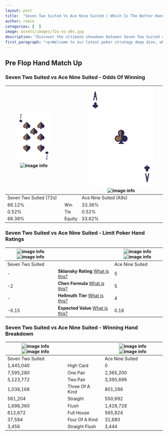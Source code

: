 ```yaml
---
layout: post
title:  "Seven Two Suited Vs Ace Nine Suited | Which Is The Better Hand In Poker? A Complete Guide"
author: reece
categories: [  ]
image: assets/images/72s-vs-a9s.jpg
description: "Discover the ultimate showdown between Seven Two Suited and Ace Nine Suited in poker! Uncover the odds, strategies, and scenarios where one hand triumphs over the other. Get ready to up your poker game with this thrilling analysis."
first_paragraph: "<p>Welcome to our latest poker strategy deep dive, where we're pitting two distinct hands against each other in a high-stakes showdown: Seven Two Suited vs Ace Nine Suited.</p><p>In the dynamic world of poker, every decision counts, and knowing which hand holds the upper hand is key to your success at the table.</p><p>In this article, we'll dissect these two hands, explore the scenarios where one dominates the other, and equip you with the knowledge to make strategic choices that can tip the odds in your favor.</p><p>Get ready to unravel the intriguing dynamics of these poker hands and elevate your game to new heights.</p>"
---
```




[comment]: # (sp0)

## Pre Flop Hand Match Up

<div class="table hand-ratings" markdown="1"> 



### Seven Two Suited vs Ace Nine Suited - Odds Of Winning


    
| ![image info](assets/images/hand1/7.png) ![image info](assets/images/hand1/2s.png) |  | ![image info](assets/images/hand2/A.png) ![image info](assets/images/hand2/9s.png) |
| -------- | -------- | -------- |
| Seven Two Suited (72s) |  | Ace Nine Suited (A9s) |
| 66.12% | Win | 33.36% |
| 0.52% | Tie | 0.52% |
| 66.38% | Equity | 33.62% |




[comment]: # (sp1)



### Seven Two Suited vs Ace Nine Suited - Limit Poker Hand Ratings


    
| ![image info](https://www.riverpairs.com/assets/images/hand1/7.png) ![image info](https://www.riverpairs.com/assets/images/hand1/2s.png) |  | ![image info](https://www.riverpairs.com/assets/images/hand2/A.png) ![image info](https://www.riverpairs.com/assets/images/hand2/9s.png) |
| -------- | -------- | -------- |
| Seven Two Suited |  | Ace Nine Suited |
| - | **Sklansky Rating** [What is this?](/sklansky-rating-explained) | 5 |
| -2 | **Chen Formula** [What is this?](/chen-formula-explained) | 5 |
| - | **Hellmuth Tier** [What is this?](/Hellmuth-tier-explained) | 4 |
| -0.15 | **Expected Value** [What is this?](/expected-value-explained) | 0.18 |




[comment]: # (sp2)



### Seven Two Suited vs Ace Nine Suited - Winning Hand Breakdown


    
| ![image info](https://www.riverpairs.com/assets/images/hand1/7.png) ![image info](https://www.riverpairs.com/assets/images/hand1/2s.png) |  | ![image info](https://www.riverpairs.com/assets/images/hand2/A.png) ![image info](https://www.riverpairs.com/assets/images/hand2/9s.png) |
| -------- | -------- | -------- |
| Seven Two Suited |  | Ace Nine Suited |
| 1,445,040 | High Card | 0 |
| 7,595,280 | One Pair | 2,365,200 |
| 5,123,772 | Two Pair | 3,390,696 |
| 1,038,168 | Three Of A Kind | 801,288 |
| 561,204 | Straight | 550,692 |
| 1,698,360 | Flush | 1,429,728 |
| 612,672 | Full House | 565,824 |
| 37,584 | Four Of A Kind | 31,680 |
| 3,456 | Straight Flush | 3,444 |




[comment]: # (sp3)



</div>

[comment]: # (sp4)



[comment]: # (sp5)

